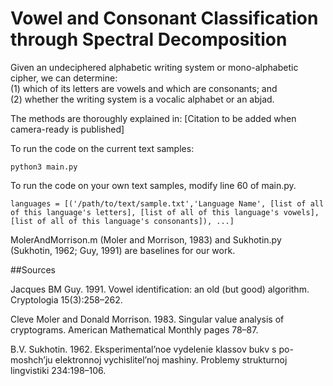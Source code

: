 # Vowel and Consonant Classification through Spectral Decomposition
Given an undeciphered alphabetic writing system or mono-alphabetic cipher, we can determine: \
(1) which of its letters are vowels and which are consonants; and \
(2) whether the writing system is a vocalic alphabet or an abjad.

The methods are thoroughly explained in: [Citation to be added when camera-ready is published]

To run the code on the current text samples:
```
python3 main.py
```

To run the code on your own text samples, modify line 60 of main.py.
```
languages = [('/path/to/text/sample.txt','Language Name', [list of all of this language's letters], [list of all of this language's vowels],[list of all of this language's consonants]), ...]
```

MolerAndMorrison.m (Moler and Morrison, 1983) and Sukhotin.py (Sukhotin, 1962; Guy, 1991) are baselines for our work.

##Sources

Jacques BM Guy. 1991. Vowel identification: an old (but good) algorithm. Cryptologia 15(3):258–262.

Cleve Moler and Donald Morrison. 1983. Singular value analysis of cryptograms. American Mathematical Monthly pages 78–87.

B.V. Sukhotin. 1962. Eksperimental’noe vydelenie klassov bukv s po- moshch’ju elektronnoj vychislitel’noj mashiny. Problemy strukturnoj lingvistiki 234:198–106.
